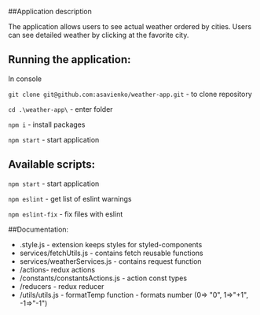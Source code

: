 ##Application description

The application allows users to see actual weather ordered by cities. Users can see detailed weather by clicking at the favorite city.

## Running the application:

In console

 `git clone git@github.com:asavienko/weather-app.git` - to clone repository

 `cd .\weather-app\` - enter folder

`npm i` - install packages

 `npm start` - start application

## Available scripts:

 `npm start` - start application

 `npm eslint` - get list of eslint warnings

 `npm eslint-fix` - fix files with eslint

##Documentation:

- .style.js - extension keeps styles for styled-components
- services/fetchUtils.js - contains fetch reusable functions
- services/weatherServices.js - contains request function
- /actions- redux actions
- /constants/constantsActions.js - action const types
- /reducers - redux reducer
- /utils/utils.js - formatTemp function - formats number (0=> "0", 1=>"+1", -1=>"-1")

